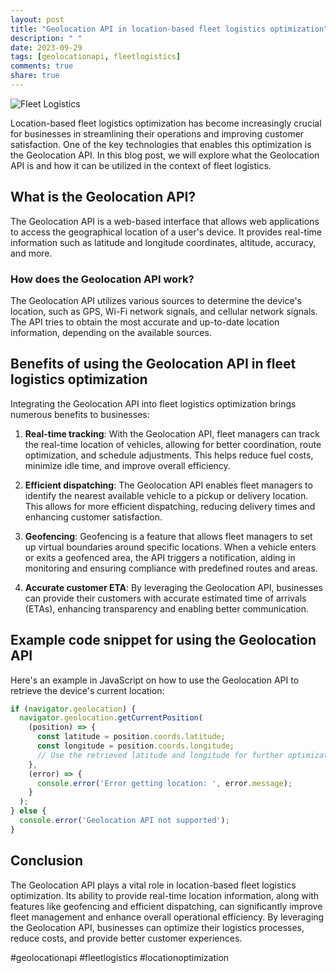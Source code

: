 ```yaml
---
layout: post
title: "Geolocation API in location-based fleet logistics optimization"
description: " "
date: 2023-09-29
tags: [geolocationapi, fleetlogistics]
comments: true
share: true
---
```


![Fleet Logistics](fleet-logistics.jpg)

Location-based fleet logistics optimization has become increasingly crucial for businesses in streamlining their operations and improving customer satisfaction. One of the key technologies that enables this optimization is the Geolocation API. In this blog post, we will explore what the Geolocation API is and how it can be utilized in the context of fleet logistics.

## What is the Geolocation API?

The Geolocation API is a web-based interface that allows web applications to access the geographical location of a user's device. It provides real-time information such as latitude and longitude coordinates, altitude, accuracy, and more.

### How does the Geolocation API work?

The Geolocation API utilizes various sources to determine the device's location, such as GPS, Wi-Fi network signals, and cellular network signals. The API tries to obtain the most accurate and up-to-date location information, depending on the available sources.

## Benefits of using the Geolocation API in fleet logistics optimization

Integrating the Geolocation API into fleet logistics optimization brings numerous benefits to businesses:

1. **Real-time tracking**: With the Geolocation API, fleet managers can track the real-time location of vehicles, allowing for better coordination, route optimization, and schedule adjustments. This helps reduce fuel costs, minimize idle time, and improve overall efficiency.

2. **Efficient dispatching**: The Geolocation API enables fleet managers to identify the nearest available vehicle to a pickup or delivery location. This allows for more efficient dispatching, reducing delivery times and enhancing customer satisfaction.

3. **Geofencing**: Geofencing is a feature that allows fleet managers to set up virtual boundaries around specific locations. When a vehicle enters or exits a geofenced area, the API triggers a notification, aiding in monitoring and ensuring compliance with predefined routes and areas.

4. **Accurate customer ETA**: By leveraging the Geolocation API, businesses can provide their customers with accurate estimated time of arrivals (ETAs), enhancing transparency and enabling better communication.

## Example code snippet for using the Geolocation API

Here's an example in JavaScript on how to use the Geolocation API to retrieve the device's current location:

```javascript
if (navigator.geolocation) {
  navigator.geolocation.getCurrentPosition(
    (position) => {
      const latitude = position.coords.latitude;
      const longitude = position.coords.longitude;
      // Use the retrieved latitude and longitude for further optimization
    },
    (error) => {
      console.error('Error getting location: ', error.message);
    }
  );
} else {
  console.error('Geolocation API not supported');
}
```

## Conclusion

The Geolocation API plays a vital role in location-based fleet logistics optimization. Its ability to provide real-time location information, along with features like geofencing and efficient dispatching, can significantly improve fleet management and enhance overall operational efficiency. By leveraging the Geolocation API, businesses can optimize their logistics processes, reduce costs, and provide better customer experiences.

#geolocationapi #fleetlogistics #locationoptimization